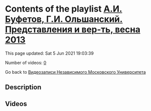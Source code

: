 # Contents of the playlist [А.И. Буфетов, Г.И. Ольшанский. Представления и вер-ть, весна 2013](https://www.youtube.com/playlist?list=PLp9ABVh6_x4HWBoHqmKXltYwGckLYMGSJ)

This page updated: Sat 5 Jun 2021 19:03:39

Number of videos: [0](#videos)

Go back to [Видеозаписи Независимого Московского Университета](../README.md)

## Description



## Videos

